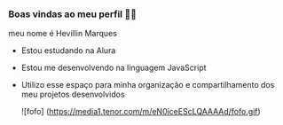 ### Boas vindas ao meu perfil  💙💙

meu nome é Hevillin Marques
- Estou estudando na Alura
- Estou me desenvolvendo na linguagem JavaScript
- Utilizo esse espaço para minha organização e compartilhamento dos meu projetos desenvolvidos

  ![fofo] (https://media1.tenor.com/m/eN0iceEScLQAAAAd/fofo.gif) 

 


